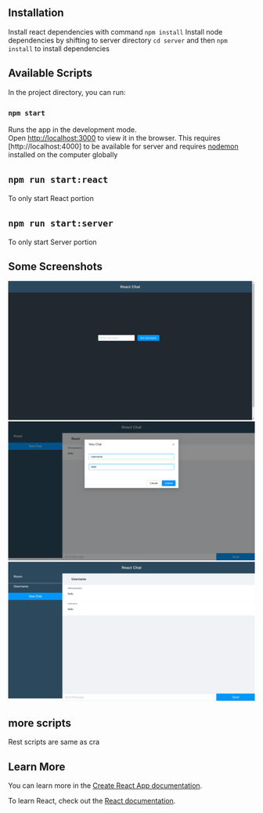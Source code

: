 ## Installation

Install react dependencies with command `npm install`
Install node dependencies by shifting to server directory `cd server` and then `npm install` to install dependencies

## Available Scripts

In the project directory, you can run:

### `npm start`

Runs the app in the development mode.\
Open [http://localhost:3000](http://localhost:3000) to view it in the browser.
This requires [http://localhost:4000] to be available for server and requires [nodemon](https://github.com/remy/nodemon) installed on the computer globally

## `npm run start:react`

To only start React portion

## `npm run start:server`

To only start Server portion

## Some Screenshots

![Image-1](/images/image-1.png)
![Image-2](/images/image-2.png)
![Image-3](/images/image-3.png)

## more scripts

Rest scripts are same as cra

## Learn More

You can learn more in the [Create React App documentation](https://facebook.github.io/create-react-app/docs/getting-started).

To learn React, check out the [React documentation](https://reactjs.org/).
